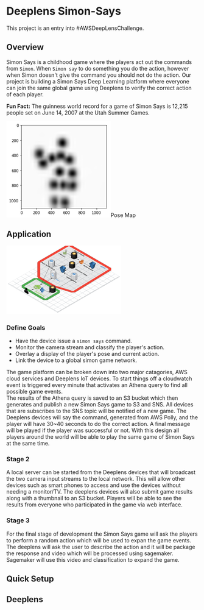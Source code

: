 # Deeplens Simon-Says
This project is an entry into #AWSDeepLensChallenge.

## Overview
Simon Says is a childhood game where the players act out the commands from `Simon`. When `Simon say` to do something you do the action, however when Simon doesn't give the command you should not do the action. Our project is building a Simon Says Deep Learning platform where everyone can join the same global game using Deeplens to verify the correct action of each player.

<b>Fun Fact:</b> The guinness world record for a game of Simon Says is 12,215 people set on June 14, 2007 at the Utah Summer Games.

<img src="media/body_pose.png">Pose Map</img>

## Application
<img src="media/network_overview.png" width="60%"></img>
### Define Goals
- Have the device issue a `simon says` command.
- Monitor the camera stream and classify the player's action.
- Overlay a display of the player's pose and current action.
- Link the device to a global simon game network.  


The game platform can be broken down into two major catagories, AWS cloud services and Deeplens IoT devices.
To start things off a cloudwatch event is triggered every minute that activates an Athena query to find all possible game events.  
The results of the Athena query is saved to an S3 bucket which then generates and publish a new Simon Says game to S3 and SNS.
All devices that are subscribes to the SNS topic will be notified of a new game.  The Deeplens devices will say the command, generated from AWS Polly,
and the player will have 30~40 seconds to do the correct action.  A final message will be played if the player was successful or not.  With this design
all players around the world will be able to play the same game of Simon Says at the same time.  

### Stage 2
A local server can be started from the Deeplens devices that will broadcast the two camera input streams to the local network.  This will allow other devices such as
smart phones to access and use the devices without needing a monitor/TV.  The deeplens devices will also submit game results along with a thumbnail to an S3 bucket. Players will be able to
see the results from everyone who participated in the game via web interface.

### Stage 3
For the final stage of development the Simon Says game will ask the players to perform a random action which will be used to expan the game events. The deeplens will
ask the user to describe the action and it will be package the response and video which will be processed using sagemaker.  Sagemaker will use this video and classification
to expand the game.  

## Quick Setup

## Deeplens

##
